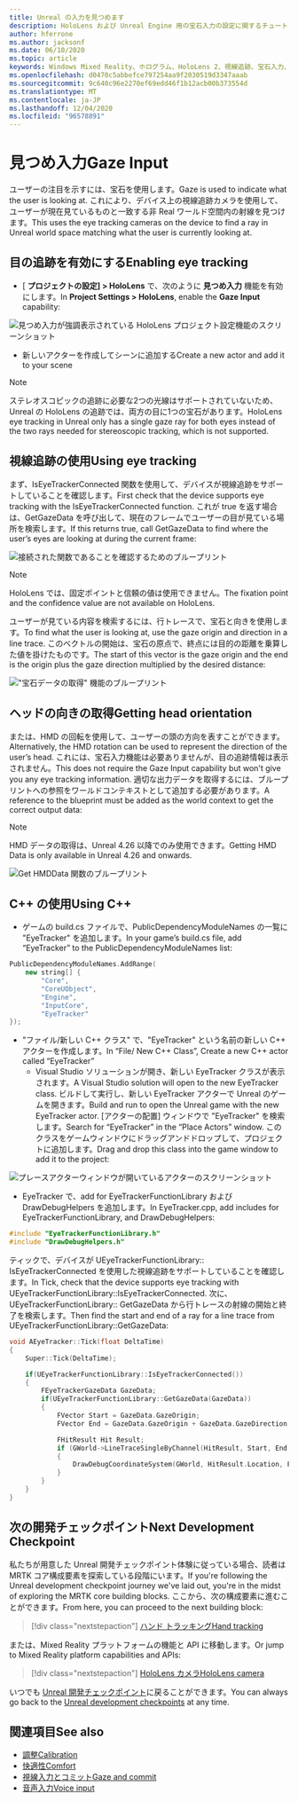 ```yaml
---
title: Unreal の入力を見つめます
description: HoloLens および Unreal Engine 用の宝石入力の設定に関するチュートリアル
author: hferrone
ms.author: jacksonf
ms.date: 06/10/2020
ms.topic: article
keywords: Windows Mixed Reality、ホログラム、HoloLens 2、視線追跡、宝石入力、ヘッドマウントディスプレイ、Unreal engine、mixed reality ヘッドセット、windows mixed reality ヘッドセット、virtual Reality ヘッドセット
ms.openlocfilehash: d0470c5abbefce797254aa9f2030519d3347aaab
ms.sourcegitcommit: 9c640c96e2270ef69edd46f1b12acb00b373554d
ms.translationtype: MT
ms.contentlocale: ja-JP
ms.lasthandoff: 12/04/2020
ms.locfileid: "96578891"
---
```

# <a name="gaze-input"></a><span data-ttu-id="82536-104">見つめ入力</span><span class="sxs-lookup"><span data-stu-id="82536-104">Gaze Input</span></span>

<span data-ttu-id="82536-105">ユーザーの注目を示すには、宝石を使用します。</span><span class="sxs-lookup"><span data-stu-id="82536-105">Gaze is used to indicate what the user is looking at.</span></span>  <span data-ttu-id="82536-106">これにより、デバイス上の視線追跡カメラを使用して、ユーザーが現在見ているものと一致する非 Real ワールド空間内の射線を見つけます。</span><span class="sxs-lookup"><span data-stu-id="82536-106">This uses the eye tracking cameras on the device to find a ray in Unreal world space matching what the user is currently looking at.</span></span>

## <a name="enabling-eye-tracking"></a><span data-ttu-id="82536-107">目の追跡を有効にする</span><span class="sxs-lookup"><span data-stu-id="82536-107">Enabling eye tracking</span></span>

- <span data-ttu-id="82536-108">[ **プロジェクトの設定] > HoloLens** で、次のように **見つめ入力** 機能を有効にします。</span><span class="sxs-lookup"><span data-stu-id="82536-108">In **Project Settings > HoloLens**, enable the **Gaze Input** capability:</span></span>

![見つめ入力が強調表示されている HoloLens プロジェクト設定機能のスクリーンショット](images/unreal-gaze-img-01.png)

- <span data-ttu-id="82536-110">新しいアクターを作成してシーンに追加する</span><span class="sxs-lookup"><span data-stu-id="82536-110">Create a new actor and add it to your scene</span></span>

> [!NOTE] 
> <span data-ttu-id="82536-111">ステレオスコピックの追跡に必要な2つの光線はサポートされていないため、Unreal の HoloLens の追跡では、両方の目に1つの宝石があります。</span><span class="sxs-lookup"><span data-stu-id="82536-111">HoloLens eye tracking in Unreal only has a single gaze ray for both eyes instead of the two rays needed for stereoscopic tracking, which is not supported.</span></span>

## <a name="using-eye-tracking"></a><span data-ttu-id="82536-112">視線追跡の使用</span><span class="sxs-lookup"><span data-stu-id="82536-112">Using eye tracking</span></span>

<span data-ttu-id="82536-113">まず、IsEyeTrackerConnected 関数を使用して、デバイスが視線追跡をサポートしていることを確認します。</span><span class="sxs-lookup"><span data-stu-id="82536-113">First check that the device supports eye tracking with the IsEyeTrackerConnected function.</span></span>  <span data-ttu-id="82536-114">これが true を返す場合は、GetGazeData を呼び出して、現在のフレームでユーザーの目が見ている場所を検索します。</span><span class="sxs-lookup"><span data-stu-id="82536-114">If this returns true, call GetGazeData to find where the user’s eyes are looking at during the current frame:</span></span>

![接続された関数であることを確認するためのブループリント](images/unreal-gaze-img-02.png)

> [!NOTE]
> <span data-ttu-id="82536-116">HoloLens では、固定ポイントと信頼の値は使用できません。</span><span class="sxs-lookup"><span data-stu-id="82536-116">The fixation point and the confidence value are not available on HoloLens.</span></span>

<span data-ttu-id="82536-117">ユーザーが見ている内容を検索するには、行トレースで、宝石と向きを使用します。</span><span class="sxs-lookup"><span data-stu-id="82536-117">To find what the user is looking at, use the gaze origin and direction in a line trace.</span></span>  <span data-ttu-id="82536-118">このベクトルの開始は、宝石の原点で、終点には目的の距離を乗算した値を掛けたものです。</span><span class="sxs-lookup"><span data-stu-id="82536-118">The start of this vector is the gaze origin and the end is the origin plus the gaze direction multiplied by the desired distance:</span></span>

!["宝石データの取得" 機能のブループリント](images/unreal-gaze-img-03.png)

## <a name="getting-head-orientation"></a><span data-ttu-id="82536-120">ヘッドの向きの取得</span><span class="sxs-lookup"><span data-stu-id="82536-120">Getting head orientation</span></span>

<span data-ttu-id="82536-121">または、HMD の回転を使用して、ユーザーの頭の方向を表すことができます。</span><span class="sxs-lookup"><span data-stu-id="82536-121">Alternatively, the HMD rotation can be used to represent the direction of the user’s head.</span></span>  <span data-ttu-id="82536-122">これには、宝石入力機能は必要ありませんが、目の追跡情報は表示されません。</span><span class="sxs-lookup"><span data-stu-id="82536-122">This does not require the Gaze Input capability but won't give you any eye tracking information.</span></span>  <span data-ttu-id="82536-123">適切な出力データを取得するには、ブループリントへの参照をワールドコンテキストとして追加する必要があります。</span><span class="sxs-lookup"><span data-stu-id="82536-123">A reference to the blueprint must be added as the world context to get the correct output data:</span></span>

> [!NOTE]
> <span data-ttu-id="82536-124">HMD データの取得は、Unreal 4.26 以降でのみ使用できます。</span><span class="sxs-lookup"><span data-stu-id="82536-124">Getting HMD Data is only available in Unreal 4.26 and onwards.</span></span>

![Get HMDData 関数のブループリント](images/unreal-gaze-img-04.png)

## <a name="using-c"></a><span data-ttu-id="82536-126">C++ の使用</span><span class="sxs-lookup"><span data-stu-id="82536-126">Using C++</span></span> 

- <span data-ttu-id="82536-127">ゲームの build.cs ファイルで、PublicDependencyModuleNames の一覧に "EyeTracker" を追加します。</span><span class="sxs-lookup"><span data-stu-id="82536-127">In your game’s build.cs file, add “EyeTracker” to the PublicDependencyModuleNames list:</span></span>

```cpp
PublicDependencyModuleNames.AddRange(
    new string[] {
        "Core",
        "CoreUObject",
        "Engine",
        "InputCore",
        "EyeTracker"
});
```

- <span data-ttu-id="82536-128">"ファイル/新しい C++ クラス" で、"EyeTracker" という名前の新しい C++ アクターを作成します。</span><span class="sxs-lookup"><span data-stu-id="82536-128">In “File/ New C++ Class”, Create a new C++ actor called “EyeTracker”</span></span>
    - <span data-ttu-id="82536-129">Visual Studio ソリューションが開き、新しい EyeTracker クラスが表示されます。</span><span class="sxs-lookup"><span data-stu-id="82536-129">A Visual Studio solution will open to the new EyeTracker class.</span></span> <span data-ttu-id="82536-130">ビルドして実行し、新しい EyeTracker アクターで Unreal のゲームを開きます。</span><span class="sxs-lookup"><span data-stu-id="82536-130">Build and run to open the Unreal game with the new EyeTracker actor.</span></span>  <span data-ttu-id="82536-131">[アクターの配置] ウィンドウで "EyeTracker" を検索します。</span><span class="sxs-lookup"><span data-stu-id="82536-131">Search for “EyeTracker” in the “Place Actors” window.</span></span>  <span data-ttu-id="82536-132">このクラスをゲームウィンドウにドラッグアンドドロップして、プロジェクトに追加します。</span><span class="sxs-lookup"><span data-stu-id="82536-132">Drag and drop this class into the game window to add it to the project:</span></span>

![プレースアクターウィンドウが開いているアクターのスクリーンショット](images/unreal-gaze-img-06.png)

- <span data-ttu-id="82536-134">EyeTracker で、add for EyeTrackerFunctionLibrary および DrawDebugHelpers を追加します。</span><span class="sxs-lookup"><span data-stu-id="82536-134">In EyeTracker.cpp, add includes for EyeTrackerFunctionLibrary, and DrawDebugHelpers:</span></span>

```cpp
#include "EyeTrackerFunctionLibrary.h"
#include "DrawDebugHelpers.h"
```

<span data-ttu-id="82536-135">ティックで、デバイスが UEyeTrackerFunctionLibrary:: IsEyeTrackerConnected を使用した視線追跡をサポートしていることを確認します。</span><span class="sxs-lookup"><span data-stu-id="82536-135">In Tick, check that the device supports eye tracking with UEyeTrackerFunctionLibrary::IsEyeTrackerConnected.</span></span>  <span data-ttu-id="82536-136">次に、UEyeTrackerFunctionLibrary:: GetGazeData から行トレースの射線の開始と終了を検索します。</span><span class="sxs-lookup"><span data-stu-id="82536-136">Then find the start and end of a ray for a line trace from UEyeTrackerFunctionLibrary::GetGazeData:</span></span>

```cpp
void AEyeTracker::Tick(float DeltaTime)
{
    Super::Tick(DeltaTime);

    if(UEyeTrackerFunctionLibrary::IsEyeTrackerConnected())
    {
        FEyeTrackerGazeData GazeData;
        if(UEyeTrackerFunctionLibrary::GetGazeData(GazeData))
        {
            FVector Start = GazeData.GazeOrigin;
            FVector End = GazeData.GazeOrigin + GazeData.GazeDirection * 100;

            FHitResult Hit Result;
            if (GWorld->LineTraceSingleByChannel(HitResult, Start, End, ECollisionChannel::ECC_Visiblity))
            {
                DrawDebugCoordinateSystem(GWorld, HitResult.Location, FQuat::Identity.Rotator(), 10);
            }
        }
    }
}
```

## <a name="next-development-checkpoint"></a><span data-ttu-id="82536-137">次の開発チェックポイント</span><span class="sxs-lookup"><span data-stu-id="82536-137">Next Development Checkpoint</span></span>

<span data-ttu-id="82536-138">私たちが用意した Unreal 開発チェックポイント体験に従っている場合、読者は MRTK コア構成要素を探索している段階にいます。</span><span class="sxs-lookup"><span data-stu-id="82536-138">If you're following the Unreal development checkpoint journey we've laid out, you're in the midst of exploring the MRTK core building blocks.</span></span> <span data-ttu-id="82536-139">ここから、次の構成要素に進むことができます。</span><span class="sxs-lookup"><span data-stu-id="82536-139">From here, you can proceed to the next building block:</span></span> 

> [!div class="nextstepaction"]
> [<span data-ttu-id="82536-140">ハンド トラッキング</span><span class="sxs-lookup"><span data-stu-id="82536-140">Hand tracking</span></span>](unreal-hand-tracking.md)

<span data-ttu-id="82536-141">または、Mixed Reality プラットフォームの機能と API に移動します。</span><span class="sxs-lookup"><span data-stu-id="82536-141">Or jump to Mixed Reality platform capabilities and APIs:</span></span>

> [!div class="nextstepaction"]
> [<span data-ttu-id="82536-142">HoloLens カメラ</span><span class="sxs-lookup"><span data-stu-id="82536-142">HoloLens camera</span></span>](unreal-hololens-camera.md)

<span data-ttu-id="82536-143">いつでも [Unreal 開発チェックポイント](unreal-development-overview.md#2-core-building-blocks)に戻ることができます。</span><span class="sxs-lookup"><span data-stu-id="82536-143">You can always go back to the [Unreal development checkpoints](unreal-development-overview.md#2-core-building-blocks) at any time.</span></span>

## <a name="see-also"></a><span data-ttu-id="82536-144">関連項目</span><span class="sxs-lookup"><span data-stu-id="82536-144">See also</span></span>
* [<span data-ttu-id="82536-145">調整</span><span class="sxs-lookup"><span data-stu-id="82536-145">Calibration</span></span>](../../calibration.md)
* [<span data-ttu-id="82536-146">快適性</span><span class="sxs-lookup"><span data-stu-id="82536-146">Comfort</span></span>](../../design/comfort.md)
* [<span data-ttu-id="82536-147">視線入力とコミット</span><span class="sxs-lookup"><span data-stu-id="82536-147">Gaze and commit</span></span>](../../design/gaze-and-commit.md)
* [<span data-ttu-id="82536-148">音声入力</span><span class="sxs-lookup"><span data-stu-id="82536-148">Voice input</span></span>](../../out-of-scope/voice-design.md)
